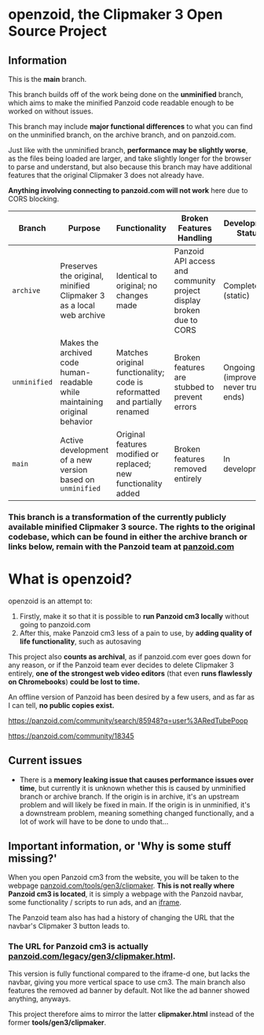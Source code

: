 # openzoid, the Clipmaker 3 Open Source Project

## Information

This is the **main** branch.

This branch builds off of the work being done on the **unminified** branch, which aims to make the minified Panzoid code readable enough to be worked on without issues.

This branch may include **major functional differences** to what you can find on the unminified branch, on the archive branch, and on panzoid.com.

Just like with the unminified branch, **performance may be slightly worse**, as the files being loaded are larger, and take slightly longer for the browser to parse and understand, but also because this branch may have additional features that the original Clipmaker 3 does not already have.

**Anything involving connecting to panzoid.com will not work** here due to CORS blocking.

| Branch       | Purpose                                                                    | Functionality                                                             | Broken Features Handling                                            | Development Status                     |
| ------------ | -------------------------------------------------------------------------- | ------------------------------------------------------------------------- | ------------------------------------------------------------------- | -------------------------------------- |
| `archive`    | Preserves the original, minified Clipmaker 3 as a local web archive        | Identical to original; no changes made                                    | Panzoid API access and community project display broken due to CORS | Complete (static)                      |
| `unminified` | Makes the archived code human-readable while maintaining original behavior | Matches original functionality; code is reformatted and partially renamed | Broken features are stubbed to prevent errors                       | Ongoing (improvement never truly ends) |
| `main`       | Active development of a new version based on `unminified`                  | Original features modified or replaced; new functionality added           | Broken features removed entirely                                    | In development                         |

### This branch is a transformation of the currently publicly available minified Clipmaker 3 source. The rights to the original codebase, which can be found in either the archive branch or links below, remain with the Panzoid team at [panzoid.com](https://panzoid.com/)

# What is openzoid?

openzoid is an attempt to:
1. Firstly, make it so that it is possible to **run Panzoid cm3 locally** without going to panzoid.com
2. After this, make Panzoid cm3 less of a pain to use, by **adding quality of life functionality**, such as autosaving

This project also **counts as archival**, as if panzoid.com ever goes down for any reason, or if the Panzoid team ever decides to delete Clipmaker 3 entirely, **one of the strongest web video editors** (that even **runs flawlessly on Chromebooks**) **could be lost to time.**

An offline version of Panzoid has been desired by a few users, and as far as I can tell, **no public copies exist.**

https://panzoid.com/community/search/85948?q=user%3ARedTubePoop

https://panzoid.com/community/18345

## Current issues
- There is a **memory leaking issue that causes performance issues over time**, but currently it is unknown whether this is caused by unminified branch or archive branch. If the origin is in archive, it's an upstream problem and will likely be fixed in main. If the origin is in unminified, it's a downstream problem, meaning something changed functionally, and a lot of work will have to be done to undo that...

<!--

## How to use

### I want to run this locally

You only need basic knowledge about running web servers, so if you have that, this process should not be difficult.
There are many ways to do this, but this is the one I personally use:

1. Download all the files and start a webserver of your choice.
    - I personally prefer **php** as it is the easiest to set up. Simply navigate to the folder containing this very README file and run:
```sh
php -S localhost:2345
```
(make sure that the port is available, of course)

2. Open a web browser and go to this corresponding URL:
```
localhost:2345/clipmaker.html
```
There is currently no index.html, so you have to go to clipmaker.html to not receive a 404. Of course, make sure that the domain name corresponds to whatever you chose.

3. Clipmaker 3 should now be loaded; you might have to reload the page once or twice if you notice any oddities. Enjoy!

-->

## Important information, or 'Why is some stuff missing?'

When you open Panzoid cm3 from the website, you will be taken to the webpage [panzoid.com/tools/gen3/clipmaker](https://panzoid.com/tools/gen3/clipmaker). **This is not really where Panzoid cm3 is located**, it is simply a webpage with the Panzoid navbar, some functionality / scripts to run ads, and an [iframe](https://developer.mozilla.org/en-US/docs/Web/HTML/Element/iframe).

The Panzoid team also has had a history of changing the URL that the navbar's Clipmaker 3 button leads to.

### **The URL for Panzoid cm3 is actually [panzoid.com/legacy/gen3/clipmaker.html](https://panzoid.com/legacy/gen3/clipmaker.html).**

This version is fully functional compared to the iframe-d one, but lacks the navbar, giving you more vertical space to use cm3. The main branch also features the removed ad banner by default. Not like the ad banner showed anything, anyways.

This project therefore aims to mirror the latter **clipmaker.html** instead of the former **tools/gen3/clipmaker**.

<!--

## Quality of life version

Once archiving cm3 is finished, there will be three versions of openzoid:

1. The original Panzoid cm3 as you would find it from panzoid.com's clipmaker.html -- for archival reasons
2. Panzoid cm3, with unminified JavaScript and a removed ad banner -- for general use purposes, and adding modification, or studying
3. Same as 2. + quality of life features, both from me and the community -- the heart of cm3 Open Source Project.

1 will never change as long as Panzoid cm3 never changes (which it allegedly has not done for at least the past 5 years).
2 will recieve updates only to make the code easier to read, no adding or removing features, no bugfixes.
3 will recieve updates for everything: refactors, bugfixes and more.

There are no plans to archive gen4. I wanted to archive gen3 as it has been abandoned even though it is such a great editor and I refuse to let it remain as abandonware.

-->